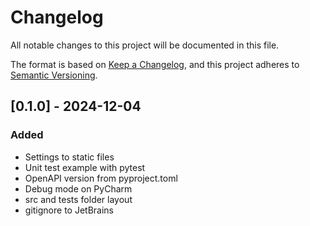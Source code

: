 # Changelog

All notable changes to this project will be documented in this file.

The format is based on [Keep a Changelog](https://keepachangelog.com/en/1.1.0/),
and this project adheres to [Semantic Versioning](https://semver.org/spec/v2.0.0.html).

## [0.1.0] - 2024-12-04

### Added

- Settings to static files
- Unit test example with pytest
- OpenAPI version from pyproject.toml
- Debug mode on PyCharm
- src and tests folder layout
- gitignore to JetBrains
